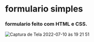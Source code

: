 # formulario simples

### formulario feito com HTML e CSS.

![Captura de Tela 2022-07-10 às 19 21 51](https://user-images.githubusercontent.com/15702156/178164113-c61073b5-eb9a-42e0-973f-641311f641b1.png)
